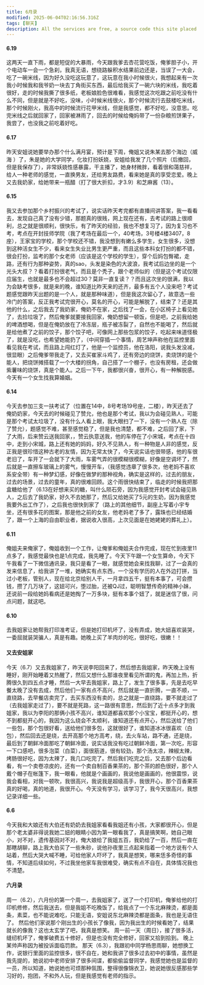 ```yaml
---
title: 6月录
modified: 2025-06-04T02:16:56.316Z
tags: [聊天]
description: All the services are free, a source code this site placed on github repository and intergration with netlify service, another service that you can use is github page for hosting your own static site.
---
```

#### 6.19
这两天一直下雨，都是短促的大暴雨，今天跟我爹去杏花营吃饭，俺爹胆子小，开个电动车一会一个急刹，我真无语，想绕路躲积水结果前边还是，当误了一大会，吃了一碗米线，因为好久没吃这玩意了，这玩意在我小时候很火，我想起来有一次我小时候我和我爷奶一块去丁角街买东西，最后给我买了一碗六块的米线，我吃着很好，走的时候我撕了很多纸，老板娘脸色很难看，我感觉这次吃跟之前吃没有什么不同，但是就是不好吃，没味，小时候米线很火，那个时候流行去鼓楼吃米线，那个时候刚火，我高中的时候流行花甲米线，但是我感觉，都不好吃，没意思。吃完米线之后就回家了，回家被淋雨了，回去的时候给俺妈带了一份杂粮煎饼果子，我尝了，也没我之前吃着好吃。
#### 6.17
昨天安姐说她要举办那个什么满月宴，预计是下周，俺姐又说朱某去那个海边（威海 ）了，朱是她的大学同学，化妆打扮妖娆，安姐给我发了几个照片（后撤回，但是我保存了），非常妖娆性感暴露，干主播了，她身材微胖，看着很和蔼慈祥，给人一种老师的感觉，一直换男友，还给男友路费，看来她是真的享受恋爱。晚上又去我奶家，给她带来一瓶醋（打了很大折扣，才3.9）和芝麻酱（13）。
#### 6.15
我又去参加那个乡村振兴的考试了，说实话昨天考完都有直播间讲答案，我一看看去，发现自己真了没有少错，那题真的很贱，网上现在还有，去考试的路上很顺利，总之就是很顺利，很快乐，有了昨天的经验，我也不想复习了，因为复习也不考，考点在开封技师学院（我了考场在最后一个，40考场，3号楼4楼3407，8座），王家宝的学校，那个学校还不错，我没想到有嫩么多学生，女生很多，没想到这种活女生不少，看来女生失业比男生更严重，而且这些本科女打扮的都不错，很会打扮，监考的那个女老师（应该是这个学校的学生），穿个后妈包臀裙，走路，还有行为那种姿势，真的sao，头发是染色的大波浪，我考试后边坐的是一个光头大叔？？看着打扮很老气，而且是个秃子，跟个老师似的（但是这个考试仅限应届生，也就是最多也不会超过30？莫非一直复读？？而且这次坐的很满，我以为会缺考很多，就是来的晚，谁知道比昨天来的还齐，最多有五个人没来吧？考试题感觉跟昨天出题的是一个人，就是那种味道），但是我这次留心了，故意选一些冷门的答案，反正我考试完很开心，莫名的开心，可能是解脱了，结束了？还是其他的什么，之后我去了我奶家，俺奶不在家，之后找了一会，在小区椅子上看见她了，去捡垃圾了，然后俺爹就要接我回家，俺奶想留一顿饭，但是吧，之前我给她的啤酒想喝，但是在俺奶放在了冷冻层，瓶子被冻裂了，自然也不能喝了，然后就是给他煮了之前的饺子，那个饺子吧，可像网上那些包浆的饺子，吃起来味道怪极了，就是没吃，也希望她能扔了，（中间穿插一个事情，周艺坤声称他在监控里面看见我在考试，而且路上闯红灯了，他是一个监控员，他在洛阳，说我头发没减，很显眼）之后俺爹带我走了，又去买崔家斗鸡了，还有旁边的烧饼，卖烧饼的是个能人，把烧饼摊搭载了一个大楼的拐角，自己搭了一个棚子，也没有房租，还会做紫薯味的烧饼，真是个能人。之后一下午，我都很兴奋，很开心，有一种解脱感。今天有一个女生找我算婚姻。
#### 6.14
今天去参加三支一扶考试了（位置在14中，8号考场19号座，二楼），昨天还去了俺奶奶家，今天去的时候碰见了赞允，他也是那个考试，我以为会碰见熟人，可能是那个考试太垃圾了，没有什么人看上眼，我大眼扫了一下，没有一个熟人在（除了赞允），题感觉不难，甚至感觉稳了，但是我也清楚，都不难，之后回了家，下了大雨，后来赞云送我回家，，赞云执意送我，他的车停在了小宋城，考点在十四中，走到小宋城，路上还有她的妈妈，好久不见熟人，有一种物是人非的感觉，反正我是很珍惜这种古老的友情，因为无常太快了，今天说实话也很带感，他的车很老旧了，车开了一会就下了大雨，车雾气弄的很模糊很模糊，好像是空调坏了，然后就是一直擦车玻璃上的雾气，慢慢开车，（我感觉违章了很多次，他老妈不喜欢系安全带）有一种梦幻感，好像在做梦的那种视角，确实是这样的，过去的朋友，过去的场景，过去的童年，真的很难回顾。这个雨很快结束了，临走的时候我把那盒糖给他了（6.13在好想来买的糖，叫什么陨石旁，因为我感觉开封考试会碰见熟人，之后去了我奶家，好久不去她那了，然后又给她买了5元的生奶，因为我感觉我要外出工作了），之后我也很快到家了（路上的其他细节，副座上写着小宇专坐，还有很多花的图案，那是他之前的女友，他老妈老了多了，露珠也已经结婚了，跟一个上海的自由职业者，据说收入很高，上次见面是在她姥姥的葬礼上）。
#### 6.11
俺姐夫来俺家了，俺姐收到一个工作，让俺爹和俺姐夫合作完成，现在忙到夜里11点多了，我感觉最快也是1点完成，我先睡了。今天下午跟一个女生算命，今天下午我看了一下微信通讯录，我只是看了一眼，就感觉她会来找我聊，过了一会真的发来信息了，给我讲了一堆，她确实有点东西，一个没有学历的人在外边打拼，当过小老板，管别人，现在给北京给别人干，一月拿四五千，挺有本事了，可会攒钱，攒了几万块了，这妞可兴，堕过胎，还被QJ过，聪明智慧传奇的精神小妹，还说前一段给她妈看病还是她掏了一万多块，挺有本事个妞了，就是迷信了很，问点问题，就这吧。
#### 6.10
去我姐家让她帮我打印准考证，但是她打印机坏了，没有弄成，她大妞喜欢装哭，一委屈就装哭骗人，真是有趣。她晚上买了羊肉炒的吃，很好吃，很嫩！！
#### 又去安姐家
今天（6.7）又去我姐家了，昨天说李阳回来了，然后想去我姐家，昨天晚上没有睡好，刚开始睡着又热醒了，然后又想什么那谁夜里看见所谓的鬼，再加上热，折腾很久到四五点才睡，然后一大早去我姐家，路上了，发生了很多事，先是去吃早餐太晚了没有去成，然后他们一家有点不高兴，然后就是一直折腾，一直不顺，一直绕路，去早餐店卖完了，去买东西没有卖的，总之就是一直绕路，要不就走过了（去我姐家走过了），要不就是死路，这一路很有意思，然后到了近十点多才到我姐家，我以为李阳的那俩小孩不高兴，谁知道都喜欢那个小宝宝，都挺开心的，想不到都挺开心的，我因为这么绕会不太顺利，谁知道还有点开心，然后送给了他们一些包，那个包很好看，送给他们很多包，这就很好了，谁知道冰冰很喜欢（白包），然后回去还是绕，去开高那个地方高考，绕，去火车站，路不通，还是绕，最后到了朝鲜冷面那吃了朝鲜冷面，说实话我没有吃过朝鲜冷面，第一次吃，形容一下口感吧，很多泡菜（白菜），面很筋道，很有较劲，那个汤太凉，辣椒太辣，烤肠很好吃，因为太辣了，我几口吃完了。然后我们吃完之后，又去那个后边看看，有一个卖卷凉皮的，还有一个卖自制百香果茶的，那个茶的颜色很好，那个人戴个帽子在帐篷下，我一眼看，他就是个画画的，我说他是画画的，他很震惊，说我会看相，对我一顿吹，我很高兴，我说我是超级高手，我很开心，那个百香果茶真的好喝，真的地道，我很开心。今天没有学习，该学习了，我今天很高兴，我想记录详细一些。
#### 6.6
今天我和大娘还有大伯还有奶奶去我姐家看看我姐还有小孩，大家都很开心，但是那个老太婆非得说我她二妞的眼睛小因为第一眼看我了，真是搞笑啊，她自己眼小，对不对，遗传基因对不对，俺大娘给了我姐五百，我奶给了一百，然后一直在那瞎胡聊，路上我大伯买了一些朱砂，说他孙夜里三点起来指着一个地方说有个人站着，然后大哭大喊不睡，可给他家人吓坏了，我真是想笑，哪来恁多奇怪的事情，不知道后续如何，不过我坐他家车我很难受，确实有点不自在，具体情况我也不清楚。

#### 六月录
周一（6.2），六月份的第一个周一，去我姐家了，送了一个打印机，俺爹给他的打印机修修，然后我送去，但是我姐不吃晚饭了，给我点了一个东北麻辣烫，都是面条，素菜，也不能说难吃，只能无语，安姐说东北麻辣烫都是面条，我也是无语住了。
然后他们家说那个刚出生的小孩长了像我，因为我出生的时候看她了，结果就长的像我？这也太玄学了吧，我真是想笑。
周一前一天（周日），接了很多活，缝纫机坏了，俺爹破费五十修好，但是也没有完全修好，回家又拾到拾到。
晚上某帅声称因为被投诉面临罚款。
那天（6.3），我跟初中同学杨思雨聊，她想换工作，说银行里面的监控很多，很不自在，她和我讲了很多过去初中的事情，虽然是我先提的，她说初中老师安排了很多间谍，都偷偷监督同学，我感觉她也是监督的一员，所以知道，她说她也可烦那种氛围，整得很像锦衣卫，她说她很反感那些学习好的，抱团，不和外人玩，但是我感觉有老师的指示。
